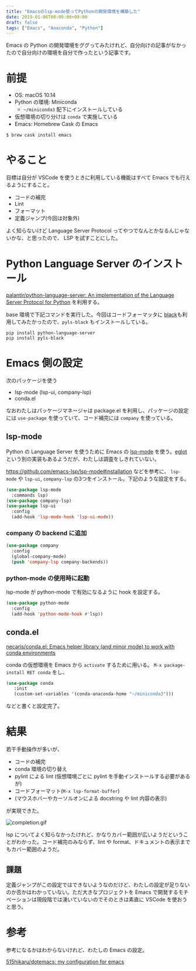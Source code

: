 ```yaml
---
title: "Emacsのlsp-mode使ってPythonの開発環境を構築した"
date: 2019-01-06T00:00:00+09:00
draft: false
tags: ["Emacs", "Anaconda", "Python"]
---
```


Emacs の Python の開発環境をググってみたけれど、自分向けの記事がなかったので自分向けの環境を自分で作ったという記事です。

# 前提

* OS: macOS 10.14
* Python の環境: Miniconda
    * `~/miniconda3` 配下にインストールしている
* 仮想環境の切り分けは `conda` で実施している
* Emacs: Homebrew Cask の Emacs

```console
$ brew cask install emacs
```

# やること

目標は自分が VSCode を使うときに利用している機能はすべて Emacs でも行えるようにすること。

* コードの補完
* Lint
* フォーマット
* 定義ジャンプ(今回は対象外)

よく知らないけど Language Server Protocol ってやつでなんとかなるんじゃないかな、と思ったので、 LSP を試すことにした。

# Python Language Server のインストール

[palantir/python\-language\-server: An implementation of the Language Server Protocol for Python](https://github.com/palantir/python-language-server) を利用する。

base 環境で下記コマンドを実行した。今回はコードフォーマッタに [black](https://github.com/ambv/black)も利用してみたかったので、`pyls-black` もインストールしている。

```console
pip install python-language-server
pip install pyls-black
```

# Emacs 側の設定

次のパッケージを使う

* lsp-mode (lsp-ui, company-lsp)
* conda.el

なおわたしはパッケージマネージャは package.el を利用し、パッケージの設定には `use-package` を使っていて、コード補完には `company` を使っている。

## lsp-mode

Python の Language Server を使うために Emacs の [lsp-mode](https://github.com/emacs-lsp/lsp-mode) を使う。[eglot](https://github.com/joaotavora/eglot) という別の実装もあるようだが、わたしは調査をしきれていない。

https://github.com/emacs-lsp/lsp-mode#installation などを参考に、 `lsp-mode` や `lsp-ui`, `company-lsp` の3つをインストール。下記のような設定をする。

```elisp:~/.emacs.d/init.el
(use-package lsp-mode
  :commands lsp)
(use-package company-lsp)
(use-package lsp-ui
  :config
  (add-hook 'lsp-mode-hook 'lsp-ui-mode))
```

### company の backend に追加

```elisp:~/.emacs.d/init.el
(use-package company
  :config
  (global-company-mode)
  (push 'company-lsp company-backends))
```

### python-mode の使用時に起動

lsp-mode が python-mode で有効になるように hook を設定する。

```elisp:~/.emacs.d/init.el
(use-package python-mode
  :config
  (add-hook 'python-mode-hook #'lsp))
```

## conda.el

[necaris/conda\.el: Emacs helper library \(and minor mode\) to work with conda environments](https://github.com/necaris/conda.el)

conda の仮想環境を Emacs から `activate` するために用いる。 `M-x package-install RET conda` をし、

```elisp:~/.emacs.d/init.el
(use-package conda
   :init
   (custom-set-variables '(conda-anaconda-home "~/miniconda3")))
```

などと書くと設定完了。

# 結果

若干手動操作が多いが、

* コードの補完
* conda 環境の切り替え
* pylint による lint (仮想環境ごとに pylint を手動インストールする必要があるが)
* コードフォーマット(`M-x lsp-format-buffer`)
* (マウスホバーやカーソルオンによる docstring や lint 内容の表示)

が実現できた。

![completion.gif](https://qiita-image-store.s3.amazonaws.com/0/69422/c9e144d1-b499-2f26-3f5f-cc3ee0992b2c.gif)

lsp についてよく知らなかったけれど、かなりカバー範囲が広いようだということがわかった。コード補完のみならず、lint や format、ドキュメントの表示までもカバー範囲のようだ。

## 課題

定義ジャンプがこの設定ではできないようなのだけど、わたしの設定が足りないのか否かはわかっていない。ただ大きなプロジェクトを Emacs で開発するモチベーションは現段階では湧いていないのでそのときは素直に VSCode を使おうと思う。

# 参考

参考になるかはわからないけれど、わたしの Emacs の設定。

[515hikaru/dotemacs: my configuration for emacs](https://github.com/515hikaru/dotemacs)
